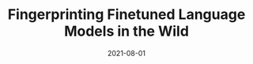 ---
layout: publications
date: 2021-08-01
title: Fingerprinting Finetuned Language Models in the Wild
venue: 59<sup>th</sup> Annual Meeting of the Association for Computational Linguistics (Findings), 2021 (<b>ACL</b>)
authors: <u>Nirav Diwan</u>, Tanmoy Chakraborty, Zubair Shafiq
slides: 
poster: 
tldr: Developed a LLM based classifer to fingerprint AI-generated text to the Fine-tuned Language Model.
link: "https://aclanthology.org/2021.findings-acl.409"
code: "https://github.com/LCS2-IIITD/ACL-FFLM"
---